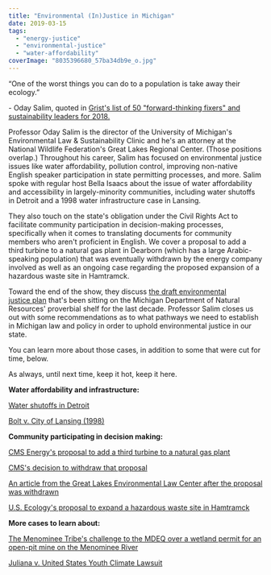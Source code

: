 ```yaml
---
title: "Environmental (In)Justice in Michigan"
date: 2019-03-15
tags: 
  - "energy-justice"
  - "environmental-justice"
  - "water-affordability"
coverImage: "8035396680_57ba34db9e_o.jpg"
---
```


“One of the worst things you can do to a population is take away their ecology.”

\- Oday Salim, quoted in [Grist's list of 50 "forward-thinking fixers" and sustainability leaders for 2018.](https://grist.org/grist-50/2018/) 

Professor Oday Salim is the director of the University of Michigan's Environmental Law & Sustainability Clinic and he's an attorney at the National Wildlife Federation's Great Lakes Regional Center. (Those positions overlap.) Throughout his career, Salim has focused on environmental justice issues like water affordability, pollution control, improving non-native English speaker participation in state permitting processes, and more. Salim spoke with regular host Bella Isaacs about the issue of water affordability and accessibility in largely-minority communities, including water shutoffs in Detroit and a 1998 water infrastructure case in Lansing.

<!--more-->

They also touch on the state's obligation under the Civil Rights Act to facilitate community participation in decision-making processes, specifically when it comes to translating documents for community members who aren't proficient in English. We cover a proposal to add a third turbine to a natural gas plant in Dearborn (which has a large Arabic-speaking population) that was eventually withdrawn by the energy company involved as well as an ongoing case regarding the proposed expansion of a hazardous waste site in Hamtramck.

Toward the end of the show, they discuss [the draft environmental justice plan](https://michiganenvironmentaljusticecoalition.wordpress.com/issues/) that's been sitting on the Michigan Department of Natural Resources' proverbial shelf for the last decade. Professor Salim closes us out with some recommendations as to what pathways we need to establish in Michigan law and policy in order to uphold environmental justice in our state.

You can learn more about those cases, in addition to some that were cut for time, below.

As always, until next time, keep it hot, keep it here.

**Water affordability and infrastructure:**

[Water shutoffs in Detroit](https://www.detroitnews.com/story/news/local/detroit-city/2018/10/04/activists-call-city-state-end-water-shutoffs-detroit/1514782002/) 

[Bolt v. City of Lansing (1998)](https://caselaw.findlaw.com/mi-supreme-court/1309712.html) 

**Community participating in decision making:**

[CMS Energy's proposal to add a third turbine to a natural gas plant](https://www.freep.com/story/news/local/michigan/wayne/2018/01/16/utility-wants-add-1-000-plus-tons-air-pollutants-dearborns-skies/1029332001/)

[CMS's decision to withdraw that proposal](https://www.freep.com/story/news/local/michigan/wayne/2018/01/29/controversial-turbine-wont-built-dearborn-now/1074789001/)

[An article from the Great Lakes Environmental Law Center after the proposal was withdrawn](https://www.glelc.org/our-blog/2018/1/29/after-public-hearing-consumers-energy-withdraws-application-to-expand-power-plant-across-from-salina-elementary-school)

[U.S. Ecology's proposal to expand a hazardous waste site in Hamtramck](https://www.glelc.org/our-blog) 

**More cases to learn about:**

[The Menominee Tribe's challenge to the MDEQ over a wetland permit for an open-pit mine on the Menominee River](https://intercontinentalcry.org/menominee-tribe-challenges-michigan-deq-for-greenlighting-back-forty-mine/)

[Juliana v. United States Youth Climate Lawsuit](https://www.ourchildrenstrust.org/juliana-v-us)
